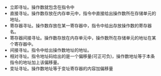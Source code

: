 - 立即寻址。操作数就包含在指令中
- 直接寻址。操作数存放在内存单元中，指令中直接给出操作数所在存储单元的地址。
- 寄存器寻址。操作数存放在某一寄存器中，指令中给出存放操作数的寄存器名。
- 寄存器间接寻址。操作数存放在内存单元中，操作数所在存储单元的地址在某个寄存器中。
- 间接寻址。指令中给出操作数地址的地址。
- 相对寻址。指令地址码给出的是一个偏移量(可正可负)，操作数地址等于本条指令的地址加上该偏移量。
- 变址寻址。操作数地址等于变址寄存器的内容加偏移量